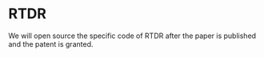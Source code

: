 # RTDR
We will open source the specific code of RTDR after the paper is published and the patent is granted. 

